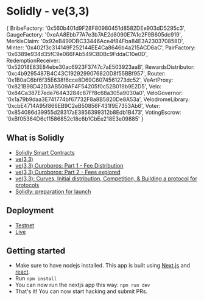 # Solidly - ve(3,3)

{
  BribeFactory: '0x560b401d9F28F80980451d8582DEe903dD5295c3',
  GaugeFactory: '0xeAA8Ebb77A7e3b7AE2d8090E7A1c2F9B605dc919',
  MerkleClaim: '0x92eB499DBC33446Ace4f84Fba84E3A230370858D',
  Minter: '0x402f3c314149F252144EE4Ca8646b4a215ACD6aC',
  PairFactory: '0x6389e934d35fC9e066FAb549C8DBc9FddaC10e0D',
  RedemptionReceiver: '0x52018E83E84ebe30ac6923F3747c7aE503923aaB',
  RewardsDistributor: '0xc4b9295487B4C43C1929299076820D8f55BBf957',
  Router: '0x1B0aC6bf6f35E638f6cce8D69C6074561273dc52',
  VeArtProxy: '0x821B98D42D3AB509AF4F54205f0c52B019b9E2D5',
  Velo: '0x84Ca387E7ede764A3284c67Ff8c68a305a9030a0',
  VeloGovernor: '0x1a79b9daa3E741774bf67732F8a8B5820De8A53a',
  VelodromeLibrary: '0xcbE4714A95f866EB9C2eB50856F431f9E7353Ab6',
  Voter: '0x854086d39955d28317aE3856399312b8Edb1B473',
  VotingEscrow: '0xBf05364D6cf1586852c18c6b1CbEe218E3e09885'
}

## What is Solidly
- [Solidly Smart Contracts](https://github.com/andrecronje/solidly)
- [ve(3,3)](https://andrecronje.medium.com/ve-3-3-44466eaa088b)
- [ve(3,3) Ouroboros: Part 1 - Fee Distribution](https://andrecronje.medium.com/ve-3-3-ouroboros-part-1-fee-distribution-5dcf131dc82e)
- [ve(3,3) Ouroboros: Part 2 - Fees explored](https://andrecronje.medium.com/ve-3-3-ouroboros-part-2-fees-explored-c8e026841ae)
- [ve(3,3): Curves, Initial distribution, Competition, & Building a protocol for protocols](https://andrecronje.medium.com/ve-3-3-curves-initial-distribution-competition-building-a-protocol-for-protocols-79a1ff1cf1a1)
- [Solidly: preparation for launch](https://andrecronje.medium.com/solidly-preparation-for-launch-8e653ce8a428)

## Deployment
- [Testnet](https://testnet.solidly.exchange/)
- [Live](https://prod.solidly.exchange/)

## Getting started
- Make sure to have nodejs installed. This app is built using [Next.js](https://nextjs.org/learn/basics/create-nextjs-app) and [react](https://reactjs.org/docs/getting-started.html).
- Run `npm install`
- You can now run the nextjs app this way: `npm run dev`
- That's it! You can now start hacking and submit PRs.
